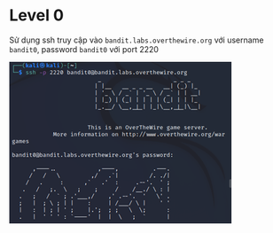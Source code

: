 # Level 0
Sử dụng ssh truy cập vào `bandit.labs.overthewire.org` với username `bandit0`, password `bandit0` với port 2220

![level0](level0.png)
